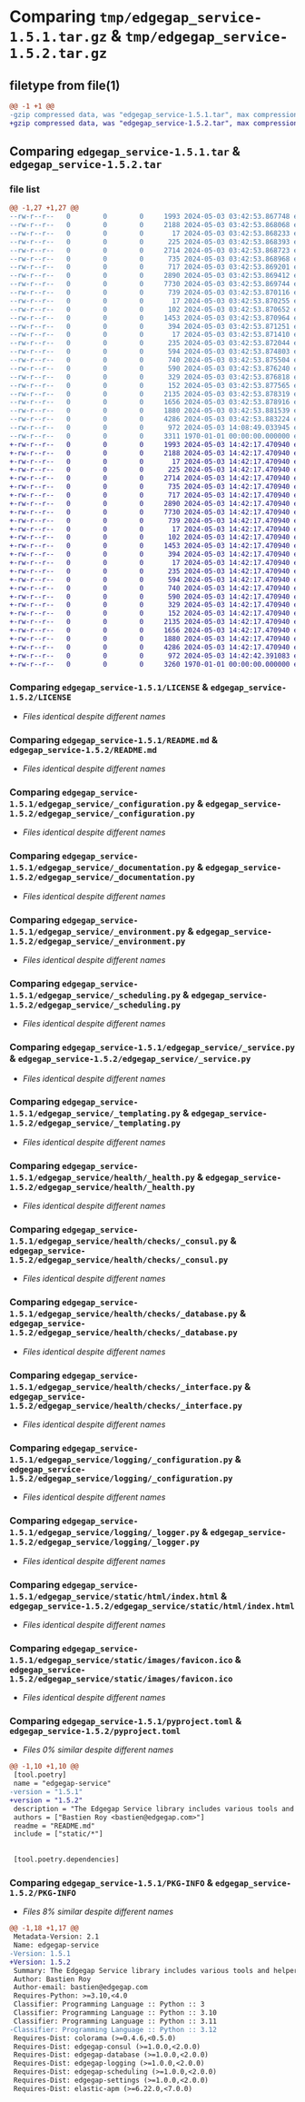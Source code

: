 # Comparing `tmp/edgegap_service-1.5.1.tar.gz` & `tmp/edgegap_service-1.5.2.tar.gz`

## filetype from file(1)

```diff
@@ -1 +1 @@
-gzip compressed data, was "edgegap_service-1.5.1.tar", max compression
+gzip compressed data, was "edgegap_service-1.5.2.tar", max compression
```

## Comparing `edgegap_service-1.5.1.tar` & `edgegap_service-1.5.2.tar`

### file list

```diff
@@ -1,27 +1,27 @@
--rw-r--r--   0        0        0     1993 2024-05-03 03:42:53.867748 edgegap_service-1.5.1/LICENSE
--rw-r--r--   0        0        0     2188 2024-05-03 03:42:53.868068 edgegap_service-1.5.1/README.md
--rw-r--r--   0        0        0       17 2024-05-03 03:42:53.868233 edgegap_service-1.5.1/edgegap_service/BUILD
--rw-r--r--   0        0        0      225 2024-05-03 03:42:53.868393 edgegap_service-1.5.1/edgegap_service/__init__.py
--rw-r--r--   0        0        0     2714 2024-05-03 03:42:53.868723 edgegap_service-1.5.1/edgegap_service/_configuration.py
--rw-r--r--   0        0        0      735 2024-05-03 03:42:53.868968 edgegap_service-1.5.1/edgegap_service/_documentation.py
--rw-r--r--   0        0        0      717 2024-05-03 03:42:53.869201 edgegap_service-1.5.1/edgegap_service/_environment.py
--rw-r--r--   0        0        0     2890 2024-05-03 03:42:53.869412 edgegap_service-1.5.1/edgegap_service/_scheduling.py
--rw-r--r--   0        0        0     7730 2024-05-03 03:42:53.869744 edgegap_service-1.5.1/edgegap_service/_service.py
--rw-r--r--   0        0        0      739 2024-05-03 03:42:53.870116 edgegap_service-1.5.1/edgegap_service/_templating.py
--rw-r--r--   0        0        0       17 2024-05-03 03:42:53.870255 edgegap_service-1.5.1/edgegap_service/health/BUILD
--rw-r--r--   0        0        0      102 2024-05-03 03:42:53.870652 edgegap_service-1.5.1/edgegap_service/health/__init__.py
--rw-r--r--   0        0        0     1453 2024-05-03 03:42:53.870964 edgegap_service-1.5.1/edgegap_service/health/_health.py
--rw-r--r--   0        0        0      394 2024-05-03 03:42:53.871251 edgegap_service-1.5.1/edgegap_service/health/_model.py
--rw-r--r--   0        0        0       17 2024-05-03 03:42:53.871410 edgegap_service-1.5.1/edgegap_service/health/checks/BUILD
--rw-r--r--   0        0        0      235 2024-05-03 03:42:53.872044 edgegap_service-1.5.1/edgegap_service/health/checks/__init__.py
--rw-r--r--   0        0        0      594 2024-05-03 03:42:53.874803 edgegap_service-1.5.1/edgegap_service/health/checks/_consul.py
--rw-r--r--   0        0        0      740 2024-05-03 03:42:53.875504 edgegap_service-1.5.1/edgegap_service/health/checks/_database.py
--rw-r--r--   0        0        0      590 2024-05-03 03:42:53.876240 edgegap_service-1.5.1/edgegap_service/health/checks/_interface.py
--rw-r--r--   0        0        0      329 2024-05-03 03:42:53.876818 edgegap_service-1.5.1/edgegap_service/health/checks/_model.py
--rw-r--r--   0        0        0      152 2024-05-03 03:42:53.877565 edgegap_service-1.5.1/edgegap_service/logging/__init__.py
--rw-r--r--   0        0        0     2135 2024-05-03 03:42:53.878319 edgegap_service-1.5.1/edgegap_service/logging/_configuration.py
--rw-r--r--   0        0        0     1656 2024-05-03 03:42:53.878916 edgegap_service-1.5.1/edgegap_service/logging/_logger.py
--rw-r--r--   0        0        0     1880 2024-05-03 03:42:53.881539 edgegap_service-1.5.1/edgegap_service/static/html/index.html
--rw-r--r--   0        0        0     4286 2024-05-03 03:42:53.883224 edgegap_service-1.5.1/edgegap_service/static/images/favicon.ico
--rw-r--r--   0        0        0      972 2024-05-03 14:08:49.033945 edgegap_service-1.5.1/pyproject.toml
--rw-r--r--   0        0        0     3311 1970-01-01 00:00:00.000000 edgegap_service-1.5.1/PKG-INFO
+-rw-r--r--   0        0        0     1993 2024-05-03 14:42:17.470940 edgegap_service-1.5.2/LICENSE
+-rw-r--r--   0        0        0     2188 2024-05-03 14:42:17.470940 edgegap_service-1.5.2/README.md
+-rw-r--r--   0        0        0       17 2024-05-03 14:42:17.470940 edgegap_service-1.5.2/edgegap_service/BUILD
+-rw-r--r--   0        0        0      225 2024-05-03 14:42:17.470940 edgegap_service-1.5.2/edgegap_service/__init__.py
+-rw-r--r--   0        0        0     2714 2024-05-03 14:42:17.470940 edgegap_service-1.5.2/edgegap_service/_configuration.py
+-rw-r--r--   0        0        0      735 2024-05-03 14:42:17.470940 edgegap_service-1.5.2/edgegap_service/_documentation.py
+-rw-r--r--   0        0        0      717 2024-05-03 14:42:17.470940 edgegap_service-1.5.2/edgegap_service/_environment.py
+-rw-r--r--   0        0        0     2890 2024-05-03 14:42:17.470940 edgegap_service-1.5.2/edgegap_service/_scheduling.py
+-rw-r--r--   0        0        0     7730 2024-05-03 14:42:17.470940 edgegap_service-1.5.2/edgegap_service/_service.py
+-rw-r--r--   0        0        0      739 2024-05-03 14:42:17.470940 edgegap_service-1.5.2/edgegap_service/_templating.py
+-rw-r--r--   0        0        0       17 2024-05-03 14:42:17.470940 edgegap_service-1.5.2/edgegap_service/health/BUILD
+-rw-r--r--   0        0        0      102 2024-05-03 14:42:17.470940 edgegap_service-1.5.2/edgegap_service/health/__init__.py
+-rw-r--r--   0        0        0     1453 2024-05-03 14:42:17.470940 edgegap_service-1.5.2/edgegap_service/health/_health.py
+-rw-r--r--   0        0        0      394 2024-05-03 14:42:17.470940 edgegap_service-1.5.2/edgegap_service/health/_model.py
+-rw-r--r--   0        0        0       17 2024-05-03 14:42:17.470940 edgegap_service-1.5.2/edgegap_service/health/checks/BUILD
+-rw-r--r--   0        0        0      235 2024-05-03 14:42:17.470940 edgegap_service-1.5.2/edgegap_service/health/checks/__init__.py
+-rw-r--r--   0        0        0      594 2024-05-03 14:42:17.470940 edgegap_service-1.5.2/edgegap_service/health/checks/_consul.py
+-rw-r--r--   0        0        0      740 2024-05-03 14:42:17.470940 edgegap_service-1.5.2/edgegap_service/health/checks/_database.py
+-rw-r--r--   0        0        0      590 2024-05-03 14:42:17.470940 edgegap_service-1.5.2/edgegap_service/health/checks/_interface.py
+-rw-r--r--   0        0        0      329 2024-05-03 14:42:17.470940 edgegap_service-1.5.2/edgegap_service/health/checks/_model.py
+-rw-r--r--   0        0        0      152 2024-05-03 14:42:17.470940 edgegap_service-1.5.2/edgegap_service/logging/__init__.py
+-rw-r--r--   0        0        0     2135 2024-05-03 14:42:17.470940 edgegap_service-1.5.2/edgegap_service/logging/_configuration.py
+-rw-r--r--   0        0        0     1656 2024-05-03 14:42:17.470940 edgegap_service-1.5.2/edgegap_service/logging/_logger.py
+-rw-r--r--   0        0        0     1880 2024-05-03 14:42:17.470940 edgegap_service-1.5.2/edgegap_service/static/html/index.html
+-rw-r--r--   0        0        0     4286 2024-05-03 14:42:17.470940 edgegap_service-1.5.2/edgegap_service/static/images/favicon.ico
+-rw-r--r--   0        0        0      972 2024-05-03 14:42:42.391083 edgegap_service-1.5.2/pyproject.toml
+-rw-r--r--   0        0        0     3260 1970-01-01 00:00:00.000000 edgegap_service-1.5.2/PKG-INFO
```

### Comparing `edgegap_service-1.5.1/LICENSE` & `edgegap_service-1.5.2/LICENSE`

 * *Files identical despite different names*

### Comparing `edgegap_service-1.5.1/README.md` & `edgegap_service-1.5.2/README.md`

 * *Files identical despite different names*

### Comparing `edgegap_service-1.5.1/edgegap_service/_configuration.py` & `edgegap_service-1.5.2/edgegap_service/_configuration.py`

 * *Files identical despite different names*

### Comparing `edgegap_service-1.5.1/edgegap_service/_documentation.py` & `edgegap_service-1.5.2/edgegap_service/_documentation.py`

 * *Files identical despite different names*

### Comparing `edgegap_service-1.5.1/edgegap_service/_environment.py` & `edgegap_service-1.5.2/edgegap_service/_environment.py`

 * *Files identical despite different names*

### Comparing `edgegap_service-1.5.1/edgegap_service/_scheduling.py` & `edgegap_service-1.5.2/edgegap_service/_scheduling.py`

 * *Files identical despite different names*

### Comparing `edgegap_service-1.5.1/edgegap_service/_service.py` & `edgegap_service-1.5.2/edgegap_service/_service.py`

 * *Files identical despite different names*

### Comparing `edgegap_service-1.5.1/edgegap_service/_templating.py` & `edgegap_service-1.5.2/edgegap_service/_templating.py`

 * *Files identical despite different names*

### Comparing `edgegap_service-1.5.1/edgegap_service/health/_health.py` & `edgegap_service-1.5.2/edgegap_service/health/_health.py`

 * *Files identical despite different names*

### Comparing `edgegap_service-1.5.1/edgegap_service/health/checks/_consul.py` & `edgegap_service-1.5.2/edgegap_service/health/checks/_consul.py`

 * *Files identical despite different names*

### Comparing `edgegap_service-1.5.1/edgegap_service/health/checks/_database.py` & `edgegap_service-1.5.2/edgegap_service/health/checks/_database.py`

 * *Files identical despite different names*

### Comparing `edgegap_service-1.5.1/edgegap_service/health/checks/_interface.py` & `edgegap_service-1.5.2/edgegap_service/health/checks/_interface.py`

 * *Files identical despite different names*

### Comparing `edgegap_service-1.5.1/edgegap_service/logging/_configuration.py` & `edgegap_service-1.5.2/edgegap_service/logging/_configuration.py`

 * *Files identical despite different names*

### Comparing `edgegap_service-1.5.1/edgegap_service/logging/_logger.py` & `edgegap_service-1.5.2/edgegap_service/logging/_logger.py`

 * *Files identical despite different names*

### Comparing `edgegap_service-1.5.1/edgegap_service/static/html/index.html` & `edgegap_service-1.5.2/edgegap_service/static/html/index.html`

 * *Files identical despite different names*

### Comparing `edgegap_service-1.5.1/edgegap_service/static/images/favicon.ico` & `edgegap_service-1.5.2/edgegap_service/static/images/favicon.ico`

 * *Files identical despite different names*

### Comparing `edgegap_service-1.5.1/pyproject.toml` & `edgegap_service-1.5.2/pyproject.toml`

 * *Files 0% similar despite different names*

```diff
@@ -1,10 +1,10 @@
 [tool.poetry]
 name = "edgegap-service"
-version = "1.5.1"
+version = "1.5.2"
 description = "The Edgegap Service library includes various tools and helpers for creating FastAPI Service with easy integration. It is designed for use within the Edgegap organization."
 authors = ["Bastien Roy <bastien@edgegap.com>"]
 readme = "README.md"
 include = ["static/*"]
 
 
 [tool.poetry.dependencies]
```

### Comparing `edgegap_service-1.5.1/PKG-INFO` & `edgegap_service-1.5.2/PKG-INFO`

 * *Files 8% similar despite different names*

```diff
@@ -1,18 +1,17 @@
 Metadata-Version: 2.1
 Name: edgegap-service
-Version: 1.5.1
+Version: 1.5.2
 Summary: The Edgegap Service library includes various tools and helpers for creating FastAPI Service with easy integration. It is designed for use within the Edgegap organization.
 Author: Bastien Roy
 Author-email: bastien@edgegap.com
 Requires-Python: >=3.10,<4.0
 Classifier: Programming Language :: Python :: 3
 Classifier: Programming Language :: Python :: 3.10
 Classifier: Programming Language :: Python :: 3.11
-Classifier: Programming Language :: Python :: 3.12
 Requires-Dist: colorama (>=0.4.6,<0.5.0)
 Requires-Dist: edgegap-consul (>=1.0.0,<2.0.0)
 Requires-Dist: edgegap-database (>=1.0.0,<2.0.0)
 Requires-Dist: edgegap-logging (>=1.0.0,<2.0.0)
 Requires-Dist: edgegap-scheduling (>=1.0.0,<2.0.0)
 Requires-Dist: edgegap-settings (>=1.0.0,<2.0.0)
 Requires-Dist: elastic-apm (>=6.22.0,<7.0.0)
```

